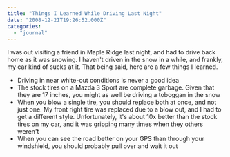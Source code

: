 ```yaml
---
title: "Things I Learned While Driving Last Night"
date: "2008-12-21T19:26:52.000Z"
categories: 
  - "journal"
---
```


I was out visiting a friend in Maple Ridge last night, and had to drive back home as it was snowing. I haven't driven in the snow in a while, and frankly, my car kind of sucks at it. That being said, here are a few things I learned.

- Driving in near white-out conditions is never a good idea
- The stock tires on a Mazda 3 Sport are complete garbage. Given that they are 17 inches, you might as well be driving a toboggan in the snow
- When you blow a single tire, you should replace both at once, and not just one. My front right tire was replaced due to a blow out, and I had to get a different style. Unfortunately, it's about 10x better than the stock tires on my car, and it was gripping many times when they others weren't
- When you can see the road better on your GPS than through your windshield, you should probably pull over and wait it out
